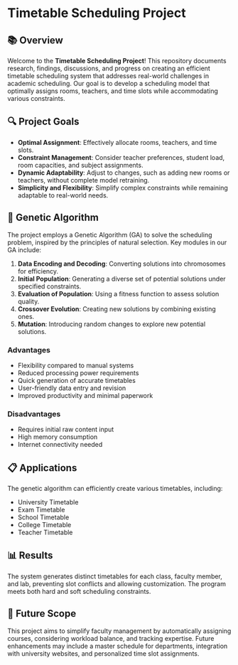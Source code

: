 # Timetable Scheduling Project

## 📚 Overview
Welcome to the **Timetable Scheduling Project**! This repository documents research, findings, discussions, and progress on creating an efficient timetable scheduling system that addresses real-world challenges in academic scheduling. Our goal is to develop a scheduling model that optimally assigns rooms, teachers, and time slots while accommodating various constraints.

## 🔍 Project Goals
- **Optimal Assignment**: Effectively allocate rooms, teachers, and time slots.
- **Constraint Management**: Consider teacher preferences, student load, room capacities, and subject assignments.
- **Dynamic Adaptability**: Adjust to changes, such as adding new rooms or teachers, without complete model retraining.
- **Simplicity and Flexibility**: Simplify complex constraints while remaining adaptable to real-world needs.

## 🧬 Genetic Algorithm
The project employs a Genetic Algorithm (GA) to solve the scheduling problem, inspired by the principles of natural selection. Key modules in our GA include:

1. **Data Encoding and Decoding**: Converting solutions into chromosomes for efficiency.
2. **Initial Population**: Generating a diverse set of potential solutions under specified constraints.
3. **Evaluation of Population**: Using a fitness function to assess solution quality.
4. **Crossover Evolution**: Creating new solutions by combining existing ones.
5. **Mutation**: Introducing random changes to explore new potential solutions.

### Advantages
- Flexibility compared to manual systems
- Reduced processing power requirements
- Quick generation of accurate timetables
- User-friendly data entry and revision
- Improved productivity and minimal paperwork

### Disadvantages
- Requires initial raw content input
- High memory consumption
- Internet connectivity needed

## 📋 Applications
The genetic algorithm can efficiently create various timetables, including:
- University Timetable
- Exam Timetable
- School Timetable
- College Timetable
- Teacher Timetable

## 📊 Results
The system generates distinct timetables for each class, faculty member, and lab, preventing slot conflicts and allowing customization. The program meets both hard and soft scheduling constraints.

## 🚀 Future Scope
This project aims to simplify faculty management by automatically assigning courses, considering workload balance, and tracking expertise. Future enhancements may include a master schedule for departments, integration with university websites, and personalized time slot assignments.
